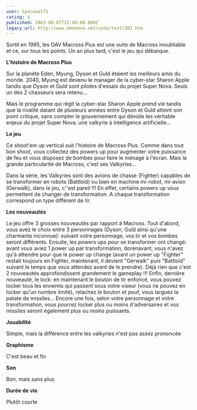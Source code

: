 ```yaml
---
user: Spacewolf1
rating: 4
published: 2003-08-07T22:00:00.000Z
legacy_url: http://www.emunova.net/veda/test/201.htm
---
```

Sortit en 1995, les OAV Macross Plus est une suite de Macross inoubliable et ce, sur tous les points. Un an plus tard, c'est le jeu qui débarque.  

  

**L'histoire de Macross Plus**  

Sur la planète Eden, Myung, Dyson et Guld étaient les meilleurs amis du monde. 2040, Myung est devenu le manager de la cyber-star Sharon Apple tandis que Dyson et Guld sont pilotes d'essais du projet Super Nova. Seuls un des 2 chasseurs sera retenu...  

Mais le programme qui régit la cyber-star Sharon Apple prend vie tandis que la rivalité datant de plusieurs années entre Dyson et Guld atteint son point critique, sans compter le gouvernement qui dévoile les véritable enjeux du projet Super Nova: une valkyrie à intelligence artificielle...  

  

**Le jeu**  

Ce shoot'em up vertical suit l'histoire de Macross Plus. Comme dans tout bon shoot, vous collectez des powers up pour augmenter votre puissance de feu et vous disposez de bombes pour faire le ménage à l'écran. Mais la grande particularité de Macross, c'est ses Valkyries...  

Dans la série, les Valkyries sont des avions de chasse (Fighter) capables de se transformer en robots (Battloïd) ou bien en machine mi-robot, mi-avion (Gerwalk), dans le jeu, c''est pareil !!! En effet, certains powers up vous permettent de changer de transformation. A chaque transformation correspond un type différent de tir.  

  

**Les nouveautés**  

Le jeu offre 3 grosses nouveautés par rapport à Macross. Tout d'abord, vous avez le choix entre 3 personnages (Dyson, Guld ainsi qu'une charmante inconnue): suivant votre personnage, vos tir et vos bombes seront différents. Ensuite, les powers ups pour se transformer ont changé: avant vous aviez 1 power up par transformation, dorénavant, vous n'avez qu'à attendre pour que le power up change (avant un power up "Fighter" restait toujours en Fighter, maintenant, il devient "Gerwalk" puis "Battloïd" suivant le temps que vous attendez avant de le prendre). Déjà rien que c'est 2 nouveautés approfondissent grandement le gameplay !!! Enfin, dernière nouveauté, le lock: en maintenant le bouton de tir enfoncé, vous pouvez locker tous les ennemis qui passent sous votre viseur (vous ne pouvez en locker qu'un nombre limité), relachez le bouton et pouf, vous larguez la patate de missiles... Encore une fois, selon votre personnage et votre transformation, vous pourrez locker plus ou moins d'adversaires et vos missiles seront également plus ou moins puissants.  

  

  

**Jouabilité**  

Simple, mais la différence entre les valkyries n'est pas assez prononcée  

**Graphisme**  

C'est beau et fin  

**Son**  

Bon, mais sans plus  

**Durée de vie**  

Plutôt courte